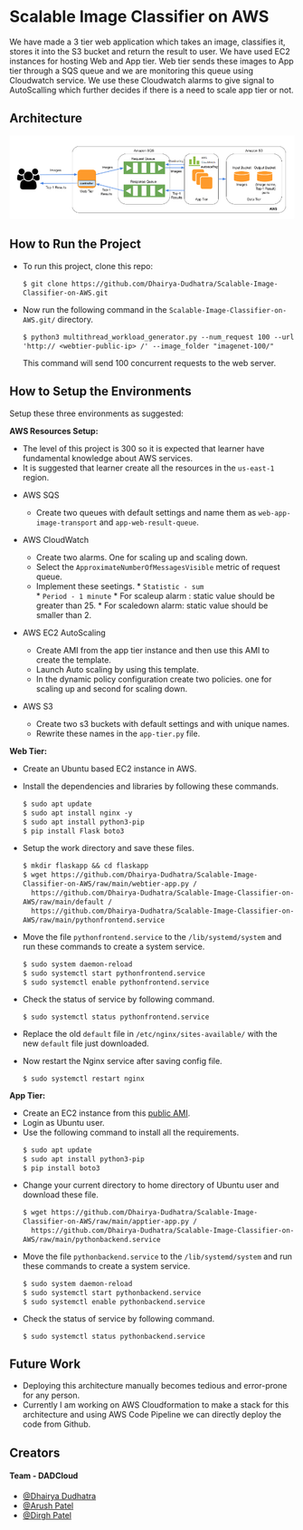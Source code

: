
# Scalable Image Classifier on AWS


We have made a 3 tier web application which takes an image, classifies it, stores it into the S3 bucket and return the result to user.
We have used EC2 instances for hosting Web and App tier. Web tier sends these images to App tier through a SQS queue and we are monitoring this queue using Cloudwatch service. We use these Cloudwatch alarms to give signal to AutoScalling which further decides if there is a need to scale app tier or not.


## Architecture
![Arch Image](https://github.com/Dhairya-Dudhatra/Scalable-Image-Classifier-on-AWS/raw/main/arch.png)

## How to Run the Project
- To run this project, clone this repo:
    ```
    $ git clone https://github.com/Dhairya-Dudhatra/Scalable-Image-Classifier-on-AWS.git
    ```
- Now run the following command in the `Scalable-Image-Classifier-on-AWS.git/` directory.
    ```
    $ python3 multithread_workload_generator.py --num_request 100 --url 'http:// <webtier-public-ip> /' --image_folder "imagenet-100/"
    ```
    This command will send  100 concurrent requests to the web server.
    

## How to Setup the Environments
Setup these three environments as suggested:


**AWS Resources Setup:**
 - The level of this project is 300 so it is expected that learner have fundamental knowledge about AWS services.
 - It is suggested  that learner create all the resources in the `us-east-1` region.
* AWS SQS  
    - Create two queues with default settings and name them as `web-app-image-transport` and `app-web-result-queue`.

* AWS CloudWatch
    - Create two alarms. One for scaling up and scaling down.
    - Select the `ApproximateNumberOfMessagesVisible` metric of request queue.
    - Implement these seetings.
           * `Statistic - sum`   
           * `Period - 1 minute`
           * For scaleup alarm :  static value should be greater than 25.
           * For scaledown alarm: static value  should be smaller than 2.
              
* AWS EC2 AutoScaling
    - Create AMI from the app tier instance and then use this AMI to create the template.
    - Launch Auto scaling by using this template.
    - In the dynamic policy configuration create two policies. one for scaling up and second for scaling down.

* AWS S3
    - Create two s3 buckets with default settings and with unique names.
    - Rewrite these names in the `app-tier.py` file. 
    
**Web Tier:**

- Create an Ubuntu based EC2 instance in AWS.
- Install the dependencies and libraries by following these commands.
    ```
    $ sudo apt update
    $ sudo apt install nginx -y
    $ sudo apt install python3-pip
    $ pip install Flask boto3
    ```
- Setup the work directory and save these files.
    ```
    $ mkdir flaskapp && cd flaskapp
    $ wget https://github.com/Dhairya-Dudhatra/Scalable-Image-Classifier-on-AWS/raw/main/webtier-app.py /
      https://github.com/Dhairya-Dudhatra/Scalable-Image-Classifier-on-AWS/raw/main/default / 
      https://github.com/Dhairya-Dudhatra/Scalable-Image-Classifier-on-AWS/raw/main/pythonfrontend.service
    ```
- Move the file `pythonfrontend.service` to the `/lib/systemd/system` and run these commands to create a system service.
    ```
    $ sudo system daemon-reload
    $ sudo systemctl start pythonfrontend.service
    $ sudo systemctl enable pythonfrontend.service
    ```
- Check the status of service by following command.
    ```
    $ sudo systemctl status pythonfrontend.service
    ```
- Replace the old `default` file in `/etc/nginx/sites-available/` with the new `default` file just downloaded.

- Now restart the Nginx service after saving config file.
    ```
    $ sudo systemctl restart nginx
    ```

**App Tier:**

- Create an EC2 instance from this [public AMI](https://us-east-1.console.aws.amazon.com/ec2/home?region=us-east-1#ImageDetails:imageId=ami-01e547694fca32b28).
- Login as Ubuntu user.
- Use the following command to install all the requirements.
    ```
    $ sudo apt update
    $ sudo apt install python3-pip
    $ pip install boto3
    ```
- Change your current directory to home directory of Ubuntu user and download these file.
    ```
    $ wget https://github.com/Dhairya-Dudhatra/Scalable-Image-Classifier-on-AWS/raw/main/apptier-app.py /
      https://github.com/Dhairya-Dudhatra/Scalable-Image-Classifier-on-AWS/raw/main/pythonbackend.service 
    ```
- Move the file `pythonbackend.service` to the `/lib/systemd/system` and run these commands to create a system service.
    ```
    $ sudo system daemon-reload
    $ sudo systemctl start pythonbackend.service
    $ sudo systemctl enable pythonbackend.service
    ```
- Check the status of service by following command.
    ```
    $ sudo systemctl status pythonbackend.service
    ```

## Future Work
- Deploying this architecture manually becomes tedious and error-prone for any person.
- Currently I am working on AWS Cloudformation to make a stack for this architecture and using AWS Code Pipeline we can directly deploy the code from     Github.
    
    

## Creators
#### Team -  DADCloud
- [@Dhairya Dudhatra](https://github.com/Dhairya-Dudhatra)
- [@Arush Patel](https://github.com/arushPatel10)
- [@Dirgh Patel](https://github.com/DIRGH712)
